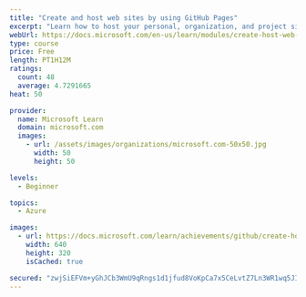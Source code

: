 ```yaml
---
title: "Create and host web sites by using GitHub Pages"
excerpt: "Learn how to host your personal, organization, and project sites for free with GitHub Pages."
webUrl: https://docs.microsoft.com/en-us/learn/modules/create-host-web-sites-github-pages/
type: course
price: Free
length: PT1H12M
ratings:
  count: 48
  average: 4.7291665
heat: 50

provider:
  name: Microsoft Learn
  domain: microsoft.com
  images:
    - url: /assets/images/organizations/microsoft.com-50x50.jpg
      width: 50
      height: 50

levels:
  - Beginner

topics:
  - Azure

images:
  - url: https://docs.microsoft.com/learn/achievements/github/create-host-web-sites-github-pages-social.png
    width: 640
    height: 320
    isCached: true

secured: "zwjSiEFVm+yGhJCb3WmU9qRngs1d1jfud8VoKpCa7x5CeLvtZ7Ln3WR1wq5JI8WQefURv78WTKKmpTHGnyo8YMhqzCbpChRtFHGq0/QKxWaChY6b647K9IYLcAw0h8xO6qADQKGXetKCJElYQLQ5cHOBceNSZaP7DIshjHmGXKrj5pRbLUq/ySeY4icl//3mxitHyPR85c5sJ3aeSGS8Y8Nrgz2rowYK57B0riWoXYO9Z+ipwh8xEyEnZ1dIjbqHWDz/Q/ZrhuTPLQu/pQoLrO3NSLYJOxw/2a74KaSPWNQJ4Y2TR2uQgQvmPDwy5WprWXWB+YzCb9klGo67tTjvufH82ZbJN/3uT6ISw1K4JDoJ1TyWGDm2+RDv+FYEW4FMyMQOwdasXMkbwGdBeYsv5Qu27wO47xufc5lw0YU9pww=;zBciHP4J1dLRo57PIlMtAA=="
---
```


